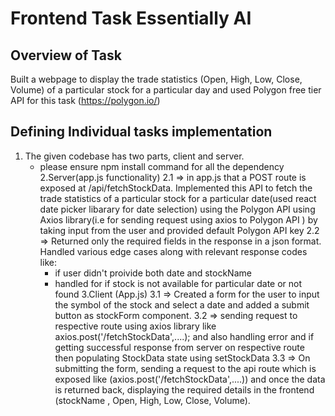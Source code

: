 # Frontend Task Essentially AI


## Overview of Task 
Built a webpage to display the trade statistics (Open, High, Low, Close, Volume) of a particular stock for a particular day and used Polygon free tier API for this task (https://polygon.io/)

## Defining Individual tasks implementation
1. The given codebase has two parts, client and server.
    - please ensure npm install command for all the dependency
2.Server(app.js functionality)
    2.1 => in app.js that a POST route is exposed at /api/fetchStockData. Implemented this API to fetch the trade statistics of a particular stock for a particular date(used react date picker libarary for date selection) using the Polygon API using Axios library(i.e for sending request using axios to Polygon API ) by taking input from the user and provided default Polygon API key 
    2.2 => Returned only the required fields in the response in a json format.
    Handled various edge cases along with relevant response codes like:
      - if user didn't proivide both date and stockName
      - handled for if stock is not available for particular date or not found
3.Client (App.js)
    3.1 => Created a form for the user to input the symbol of the stock and select a date and added a submit button as stockForm component.
    3.2 => sending request to respective route using axios library like axios.post('/fetchStockData',....);
    and also handling error and if getting successful response from server on respective route
    then populating StockData state using setStockData
    3.3 => On submitting the form, sending a request to the api route which is exposed like (axios.post('/fetchStockData',....)) and once the data is returned back, displaying the required details in the frontend (stockName , Open, High, Low, Close, Volume).

